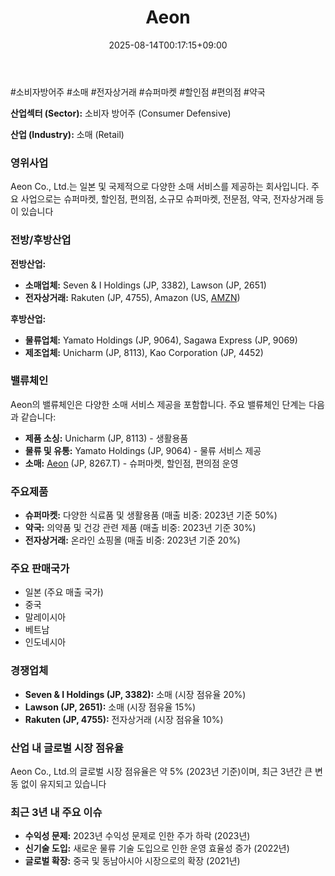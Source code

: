 ﻿---
title: "Aeon"
date: 2025-08-14T00:17:15+09:00
lastmod: 2025-08-14T00:17:15+09:00
type: docs
sidebar:
  open: true
weight: 35
---
<div style="display:none">
  <meta property="article:published_time" content="2025-08-13T15:17:15Z" />
  <meta property="article:modified_time" content="2025-08-13T15:17:15Z" />
</div>
#소비자방어주 #소매 #전자상거래 #슈퍼마켓 #할인점 #편의점 #약국 

**산업섹터 (Sector):** 소비자 방어주 (Consumer Defensive)  

**산업 (Industry):** 소매 (Retail)

### 영위사업

Aeon Co., Ltd.는 일본 및 국제적으로 다양한 소매 서비스를 제공하는 회사입니다. 주요 사업으로는 슈퍼마켓, 할인점, 편의점, 소규모 슈퍼마켓, 전문점, 약국, 전자상거래 등이 있습니다

### 전방/후방산업

**전방산업:**

- **소매업체:** Seven & I Holdings (JP, 3382), Lawson (JP, 2651)
- **전자상거래:** Rakuten (JP, 4755), Amazon (US, [AMZN](/company-analysis/amzn/))

**후방산업:**

- **물류업체:** Yamato Holdings (JP, 9064), Sagawa Express (JP, 9069)
- **제조업체:** Unicharm (JP, 8113), Kao Corporation (JP, 4452)

### 밸류체인

Aeon의 밸류체인은 다양한 소매 서비스 제공을 포함합니다. 주요 밸류체인 단계는 다음과 같습니다:

- **제품 소싱:** Unicharm (JP, 8113) - 생활용품
- **물류 및 유통:** Yamato Holdings (JP, 9064) - 물류 서비스 제공
- **소매:** [Aeon](/company-analysis/aeon/) (JP, 8267.T) - 슈퍼마켓, 할인점, 편의점 운영

### 주요제품

- **슈퍼마켓:** 다양한 식료품 및 생활용품 (매출 비중: 2023년 기준 50%)
- **약국:** 의약품 및 건강 관련 제품 (매출 비중: 2023년 기준 30%)
- **전자상거래:** 온라인 쇼핑몰 (매출 비중: 2023년 기준 20%)

### 주요 판매국가

- 일본 (주요 매출 국가)
- 중국
- 말레이시아
- 베트남
- 인도네시아

### 경쟁업체

- **Seven & I Holdings (JP, 3382):** 소매 (시장 점유율 20%)
- **Lawson (JP, 2651):** 소매 (시장 점유율 15%)
- **Rakuten (JP, 4755):** 전자상거래 (시장 점유율 10%)

### 산업 내 글로벌 시장 점유율

Aeon Co., Ltd.의 글로벌 시장 점유율은 약 5% (2023년 기준)이며, 최근 3년간 큰 변동 없이 유지되고 있습니다

### 최근 3년 내 주요 이슈

- **수익성 문제:** 2023년 수익성 문제로 인한 주가 하락 (2023년)
- **신기술 도입:** 새로운 물류 기술 도입으로 인한 운영 효율성 증가 (2022년)
- **글로벌 확장:** 중국 및 동남아시아 시장으로의 확장 (2021년)
